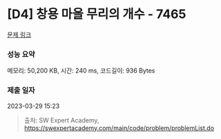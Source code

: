 # [D4] 창용 마을 무리의 개수 - 7465 

[문제 링크](https://swexpertacademy.com/main/code/problem/problemDetail.do?contestProbId=AWngfZVa9XwDFAQU) 

### 성능 요약

메모리: 50,200 KB, 시간: 240 ms, 코드길이: 936 Bytes

### 제출 일자

2023-03-29 15:23



> 출처: SW Expert Academy, https://swexpertacademy.com/main/code/problem/problemList.do